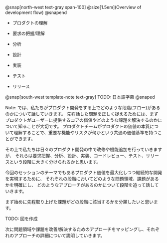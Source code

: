 @snap[north-west text-gray span-100]
@size[1.5em](Overview of development flow)
@snapend

- プロダクトの理解

- 要求の把握/理解
- 分析
- 設計
- 実装
- テスト
- リリース

@snap[south-west template-note text-gray]
TODO: 日本語字幕
@snaped

Note:
では、私たちがプロダクト開発をする上でどのような段階(フロー)があるのかについて話していきます。
先程話した問題を正しく捉えるためには、まずプロダクトがユーザーに提供するコアの価値やどのような課題を解決するのかについて知ることが大切です。
プロダクトチームがプロダクトの価値の本質について理解することで、重要な機能やリスクが何かという共通の価値基準を持つことができます。

その上で私たちは日々のプロダクト開発の中で改修や機能追加を行っていきますが、
それらは要求把握、分析、設計、実装、コードレビュー、テスト、リリースという段階に大きく分けられるかと思います。

今回のセッションのテーマでもあるプロダクト価値を最大化しつつ継続的な開発を実現するために、
それぞれの段階においてどのような問題領域、課題があるかを明確にし、
どのようなアプローチがあるのかについて段階を追って話していきます。

まず始めに先程取り上げた課題がどの段階に該当するかを分類したいと思います。

TODO: 図を作成


次に問題領域や課題を改善/解決するためのアプローチをマッピングし、それぞれのアプローチの詳細について説明していきます。
